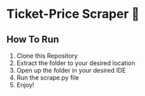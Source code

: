 # Ticket-Price Scraper 🎫
## How To Run
1. Clone this Repository
2. Extract the folder to your desired location
3. Open up the folder in your desired IDE
4. Run the scrape.py file
5. Enjoy!
